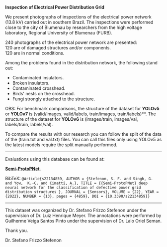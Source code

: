 **Inspection of Electrical Power Distribution Grid**

We present photographs of inspections of the electrical power network (13.8 kV) carried out in southern Brazil.
The inspections were performed close to the city of Blumenau by researchers from the high voltage laboratory, Regional University of Blumenau (FURB). 

240 photographs of the electrical power network are presented:  
120 are of damaged structures and/or components.  
120 are in normal conditions.    
 
Among the problems found in the distribution network, the following stand out:
* Contaminated insulators.
* Broken insulators.
* Contaminated crosshead.
* Birds' nests on the crosshead.
* Fungi strongly attached to the structure. 

OBS: For benchmark comparisons, the structure of the dataset for **YOLOv5** or **YOLOv7** is (valid/images, valid/labels, train/images, train/labels)**.
The structure of the dataset for **YOLOv6** is (images/train, images/val, labels/train, labels/val).

To compare the results with our research you can follow the split of the data of the (train.txt and val.txt) files. You can call this files only using YOLOv5 as the latest models require the split manually performed.

---

Evaluations using this database can be found at:

**[Semi-ProtoPNet](https://doi.org/10.3390/s22134859)**.

BibTeX:
`@Article{s22134859, AUTHOR = {Stefenon, S. F. and Singh, G. and Yow,  K.-C. and Cimatti, A.}, TITLE = {{Semi-ProtoPNet} deep neural network for the classification of defective power grid distribution structures	}, JOURNAL = {Sensors}, VOLUME = {22}, YEAR = {2022}, NUMBER = {13}, pages = {4859}, DOI = {10.3390/s22134859}}`

---

This dataset was organized by Dr. Stefano Frizzo Stefenon under the supervision of Dr. Luiz Henrique Meyer.
The annotations were performed by Guilherme Veiga Santos Pinto under the supervision of Dr. Laio Oriel Seman.

Thank you.

Dr. Stefano Frizzo Stefenon
